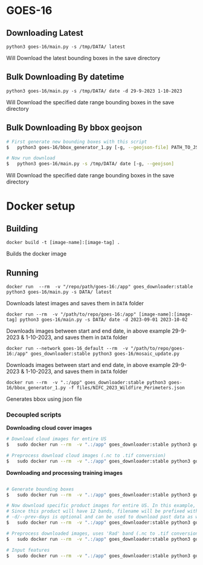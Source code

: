 # GOES-16

## Downloading Latest

```
python3 goes-16/main.py -s /tmp/DATA/ latest
```

Will Download the latest bounding boxes in the save directory


## Bulk Downloading By datetime

```
python3 goes-16/main.py -s /tmp/DATA/ date -d 29-9-2023 1-10-2023
```
Will Download the specified date range bounding boxes in the save directory

## Bulk Downloading By bbox geojson

```bash
# First generate new bounding boxes with this script
$   python3 goes-16/bbox_generator_1.py [-g, --geojson-file] PATH_TO_JSON_FILE

# Now run download
$   python3 goes-16/main.py -s /tmp/DATA/ date [-g, --geojson]
```
Will Download the specified date range bounding boxes in the save directory

# Docker setup
## Building
```
docker build -t [image-name]:[image-tag] .
```
Builds the docker image

## Running
```
docker run  --rm  -v "/repo/path/goes-16:/app" goes_downloader:stable python3 goes-16/main.py -s DATA/ latest
```
Downloads latest images and saves them in `DATA` folder

```
docker run --rm  -v "/path/to/repo/goes-16:/app" [image-name]:[image-tag] python3 goes-16/main.py -s DATA/ date -d 2023-09-01 2023-10-02
```
Downloads images between start and end date, in above example 29-9-2023 & 1-10-2023, and saves them in `DATA` folder


```
docker run --network goes-16_default --rm  -v "/path/to/repo/goes-16:/app" goes_downloader:stable python3 goes-16/mosaic_update.py
```
Downloads images between start and end date, in above example 29-9-2023 & 1-10-2023, and saves them in `DATA` folder

```
docker run --rm  -v ".:/app" goes_downloader:stable python3 goes-16/bbox_generator_1.py -f files/NIFC_2023_Wildfire_Perimeters.json
```
Generates bbox using json file

### Decoupled scripts
**Downloading cloud cover images**
```bash
# Download cloud images for entire US
$   sudo docker run --rm  -v ".:/app" goes_downloader:stable python3 goes-16/DOWNLOAD_dated_bbox.py -s /app/DATA/ -p ABI-L2-ACMC

# Preprocess download cloud images (.nc to .tif conversion)
$   sudo docker run --rm  -v ".:/app" goes_downloader:stable python3 goes-16/PREPROCESS_images_bbox.py -s /app/DATA/ -p ABI-L2-ACMC -b ACM
```

**Downloading and processing training images**
```bash

# Generate bounding boxes
$   sudo docker run --rm  -v ".:/app" goes_downloader:stable python3 goes-16/new_bbox.py -f files/NIFC_2023_Wildfire_Perimeters.json

# Now download specific product images for entire US. In this example, we are taking ABI-L1b-RadC product
# Since this product will have 12 bands, filename will be prefixed with channel numbers, such as C04 or C12 etc.
# -d/--prev-days is optional and can be used to download past data as well
$   sudo docker run --rm  -v ".:/app" goes_downloader:stable python3 goes-16/DOWNLOAD_dated_bbox.py -s /app/DATA/ -p ABI-L1b-RadC -d 15

# Preprocess downloaded images, uses 'Rad' band (.nc to .tif conversion & cropping)
$   sudo docker run --rm  -v ".:/app" goes_downloader:stable python3 goes-16/PREPROCESS_images_bbox.py -s /app/DATA/ -p ABI-L1b-RadC -b Rad -f radiance

# Input features
$   sudo docker run --rm  -v ".:/app" goes_downloader:stable python3 goes-16/input_features.py -d /app/DATA -p 3 -w 32
```